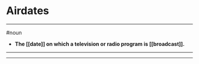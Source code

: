 # Airdates
---
#noun
- **The [[date]] on which a television or radio program is [[broadcast]].**
---
---

